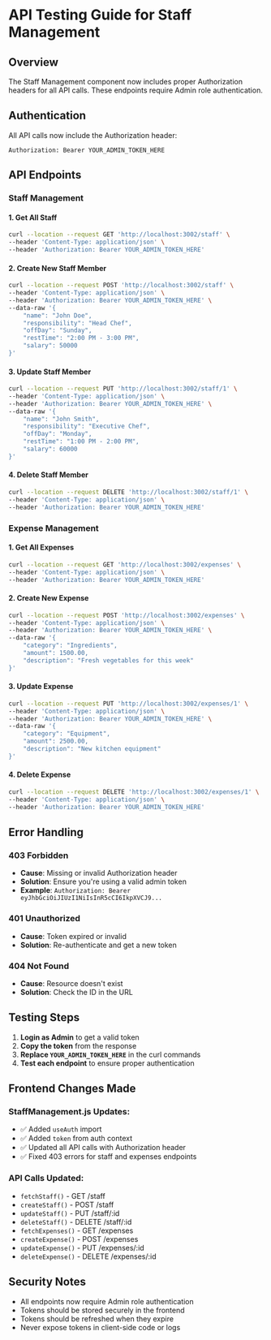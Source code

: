 # API Testing Guide for Staff Management

## Overview
The Staff Management component now includes proper Authorization headers for all API calls. These endpoints require Admin role authentication.

## Authentication
All API calls now include the Authorization header:
```
Authorization: Bearer YOUR_ADMIN_TOKEN_HERE
```

## API Endpoints

### Staff Management

#### 1. Get All Staff
```bash
curl --location --request GET 'http://localhost:3002/staff' \
--header 'Content-Type: application/json' \
--header 'Authorization: Bearer YOUR_ADMIN_TOKEN_HERE'
```

#### 2. Create New Staff Member
```bash
curl --location --request POST 'http://localhost:3002/staff' \
--header 'Content-Type: application/json' \
--header 'Authorization: Bearer YOUR_ADMIN_TOKEN_HERE' \
--data-raw '{
    "name": "John Doe",
    "responsibility": "Head Chef",
    "offDay": "Sunday",
    "restTime": "2:00 PM - 3:00 PM",
    "salary": 50000
}'
```

#### 3. Update Staff Member
```bash
curl --location --request PUT 'http://localhost:3002/staff/1' \
--header 'Content-Type: application/json' \
--header 'Authorization: Bearer YOUR_ADMIN_TOKEN_HERE' \
--data-raw '{
    "name": "John Smith",
    "responsibility": "Executive Chef",
    "offDay": "Monday",
    "restTime": "1:00 PM - 2:00 PM",
    "salary": 60000
}'
```

#### 4. Delete Staff Member
```bash
curl --location --request DELETE 'http://localhost:3002/staff/1' \
--header 'Content-Type: application/json' \
--header 'Authorization: Bearer YOUR_ADMIN_TOKEN_HERE'
```

### Expense Management

#### 1. Get All Expenses
```bash
curl --location --request GET 'http://localhost:3002/expenses' \
--header 'Content-Type: application/json' \
--header 'Authorization: Bearer YOUR_ADMIN_TOKEN_HERE'
```

#### 2. Create New Expense
```bash
curl --location --request POST 'http://localhost:3002/expenses' \
--header 'Content-Type: application/json' \
--header 'Authorization: Bearer YOUR_ADMIN_TOKEN_HERE' \
--data-raw '{
    "category": "Ingredients",
    "amount": 1500.00,
    "description": "Fresh vegetables for this week"
}'
```

#### 3. Update Expense
```bash
curl --location --request PUT 'http://localhost:3002/expenses/1' \
--header 'Content-Type: application/json' \
--header 'Authorization: Bearer YOUR_ADMIN_TOKEN_HERE' \
--data-raw '{
    "category": "Equipment",
    "amount": 2500.00,
    "description": "New kitchen equipment"
}'
```

#### 4. Delete Expense
```bash
curl --location --request DELETE 'http://localhost:3002/expenses/1' \
--header 'Content-Type: application/json' \
--header 'Authorization: Bearer YOUR_ADMIN_TOKEN_HERE'
```

## Error Handling

### 403 Forbidden
- **Cause**: Missing or invalid Authorization header
- **Solution**: Ensure you're using a valid admin token
- **Example**: `Authorization: Bearer eyJhbGciOiJIUzI1NiIsInR5cCI6IkpXVCJ9...`

### 401 Unauthorized
- **Cause**: Token expired or invalid
- **Solution**: Re-authenticate and get a new token

### 404 Not Found
- **Cause**: Resource doesn't exist
- **Solution**: Check the ID in the URL

## Testing Steps

1. **Login as Admin** to get a valid token
2. **Copy the token** from the response
3. **Replace `YOUR_ADMIN_TOKEN_HERE`** in the curl commands
4. **Test each endpoint** to ensure proper authentication

## Frontend Changes Made

### StaffManagement.js Updates:
- ✅ Added `useAuth` import
- ✅ Added `token` from auth context
- ✅ Updated all API calls with Authorization header
- ✅ Fixed 403 errors for staff and expenses endpoints

### API Calls Updated:
- `fetchStaff()` - GET /staff
- `createStaff()` - POST /staff  
- `updateStaff()` - PUT /staff/:id
- `deleteStaff()` - DELETE /staff/:id
- `fetchExpenses()` - GET /expenses
- `createExpense()` - POST /expenses
- `updateExpense()` - PUT /expenses/:id
- `deleteExpense()` - DELETE /expenses/:id

## Security Notes

- All endpoints now require Admin role authentication
- Tokens should be stored securely in the frontend
- Tokens should be refreshed when they expire
- Never expose tokens in client-side code or logs
